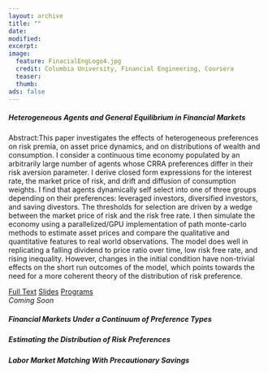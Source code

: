 ```yaml
---
layout: archive
title: ""
date:
modified:
excerpt:
image:
  feature: FinacialEngLogo4.jpg
  credit: Columbia University, Financial Engineering, Coursera
  teaser:
  thumb:
ads: false
---
```


<div class="notice-inverse">
    <p><h5>Heterogeneous Agents and General Equilibrium in Financial Markets</h5></p>
    <p>Abstract:This paper investigates the effects of heterogeneous preferences on risk premia, on asset price dynamics, and on distributions of wealth and consumption. I consider a continuous time economy populated by an arbitrarily large number of agents whose CRRA preferences differ in their risk aversion parameter. I derive closed form expressions for the interest rate, the market price of risk, and drift and diffusion of consumption weights. I find that agents dynamically self select into one of three groups depending on their preferences: leveraged investors, diversified investors, and saving divestors. The thresholds for selection are driven by a wedge between the market price of risk and the risk free rate.  I then simulate the economy using a parallelized/GPU implementation of path monte-carlo methods to estimate asset prices and compare the qualitative and quantitative features to real world observations.  The model does well in replicating a falling dividend to price ratio over time, low risk free rate, and rising inequality.  However, changes in the initial condition have non-trivial effects on the short run outcomes of the model, which points towards the need for a more coherent theory of the distribution of risk preference.</p>
        <div class="inline-btn">
            <a href="{{ site.url }}/misc/2016.02.15.pdf" target="_blank" class="btn-inverse">Full Text</a>
            <a href="" class="btn-inverse">Slides</a>
            <a href="" class="btn-inverse">Programs</a>
        </div>
</div>

<div class="notice-inverse">
    <em>Coming Soon</em>
    <p><h5>Financial Markets Under a Continuum of Preference Types</h5> </p>
    <p><h5>Estimating the Distribution of Risk Preferences</h5> </p>
    <p><h5>Labor Market Matching With Precautionary Savings</h5> </p>
</div>

<script>
  (function(i,s,o,g,r,a,m){i['GoogleAnalyticsObject']=r;i[r]=i[r]||function(){
  (i[r].q=i[r].q||[]).push(arguments)},i[r].l=1*new Date();a=s.createElement(o),
  m=s.getElementsByTagName(o)[0];a.async=1;a.src=g;m.parentNode.insertBefore(a,m)
  })(window,document,'script','//www.google-analytics.com/analytics.js','ga');

  ga('create', 'UA-62675051-1', 'auto');
  ga('send', 'pageview');

</script>
